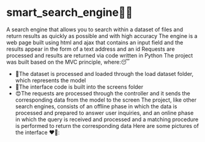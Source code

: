 # smart_search_engine🧨😎
A search engine that allows you to search within a dataset of files and return results as quickly as possible and with high accuracy
The engine is a web page built using html and ajax that contains an input field and the results appear in the form of a text address and an id
Requests are processed and results are returned via code written in Python
The project was built based on the MVC principle, where:😴
- 🧨The dataset is processed and loaded through the load dataset folder, which represents the model
- 🤜The interface code is built into the screens folder
- 😍The requests are processed through the controller and it sends the corresponding data from the model to the screen
The project, like other search engines, consists of an offline phase in which the data is processed and prepared to answer user inquiries, and an online phase in which the query is received and processed and a matching procedure is performed to return the corresponding data
Here are some pictures of the interface ❤🤛:
